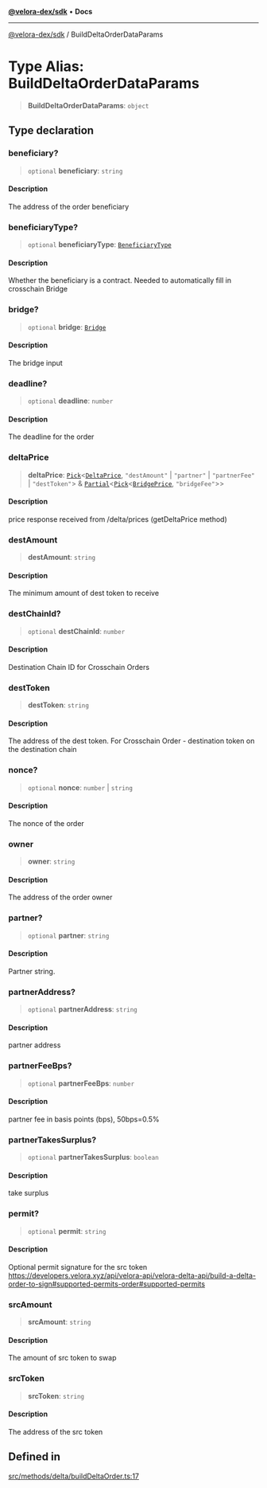 [**@velora-dex/sdk**](../README.md) • **Docs**

***

[@velora-dex/sdk](../globals.md) / BuildDeltaOrderDataParams

# Type Alias: BuildDeltaOrderDataParams

> **BuildDeltaOrderDataParams**: `object`

## Type declaration

### beneficiary?

> `optional` **beneficiary**: `string`

#### Description

The address of the order beneficiary

### beneficiaryType?

> `optional` **beneficiaryType**: [`BeneficiaryType`](../-internal-/type-aliases/BeneficiaryType.md)

#### Description

Whether the beneficiary is a contract. Needed to automatically fill in crosschain Bridge

### bridge?

> `optional` **bridge**: [`Bridge`](Bridge.md)

#### Description

The bridge input

### deadline?

> `optional` **deadline**: `number`

#### Description

The deadline for the order

### deltaPrice

> **deltaPrice**: [`Pick`](../-internal-/type-aliases/Pick.md)\<[`DeltaPrice`](DeltaPrice.md), `"destAmount"` \| `"partner"` \| `"partnerFee"` \| `"destToken"`\> & [`Partial`](../-internal-/type-aliases/Partial.md)\<[`Pick`](../-internal-/type-aliases/Pick.md)\<[`BridgePrice`](BridgePrice.md), `"bridgeFee"`\>\>

#### Description

price response received from /delta/prices (getDeltaPrice method)

### destAmount

> **destAmount**: `string`

#### Description

The minimum amount of dest token to receive

### destChainId?

> `optional` **destChainId**: `number`

#### Description

Destination Chain ID for Crosschain Orders

### destToken

> **destToken**: `string`

#### Description

The address of the dest token. For Crosschain Order - destination token on the destination chain

### nonce?

> `optional` **nonce**: `number` \| `string`

#### Description

The nonce of the order

### owner

> **owner**: `string`

#### Description

The address of the order owner

### partner?

> `optional` **partner**: `string`

#### Description

Partner string.

### partnerAddress?

> `optional` **partnerAddress**: `string`

#### Description

partner address

### partnerFeeBps?

> `optional` **partnerFeeBps**: `number`

#### Description

partner fee in basis points (bps), 50bps=0.5%

### partnerTakesSurplus?

> `optional` **partnerTakesSurplus**: `boolean`

#### Description

take surplus

### permit?

> `optional` **permit**: `string`

#### Description

Optional permit signature for the src token https://developers.velora.xyz/api/velora-api/velora-delta-api/build-a-delta-order-to-sign#supported-permits-order#supported-permits

### srcAmount

> **srcAmount**: `string`

#### Description

The amount of src token to swap

### srcToken

> **srcToken**: `string`

#### Description

The address of the src token

## Defined in

[src/methods/delta/buildDeltaOrder.ts:17](https://github.com/VeloraDEX/paraswap-sdk/blob/feat/velora/src/methods/delta/buildDeltaOrder.ts#L17)
